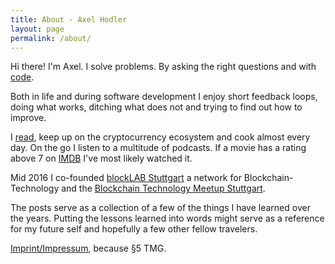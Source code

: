 ```yaml
---
title: About - Axel Hodler
layout: page
permalink: /about/
---
```

Hi there! I'm Axel. I solve problems. By asking the right questions and with [code](https://github.com/axelhodler).

Both in life and during software development I enjoy short feedback loops, doing what works, ditching what does not and trying to find out how to improve.

I [read](https://www.goodreads.com/user/show/17724008-axel), keep up on the cryptocurrency ecosystem and cook almost every day. On the go I listen to a multitude of podcasts. If a movie has a rating above 7 on [IMDB](http://www.imdb.com/) I've most likely watched it.

Mid 2016 I co-founded [blockLAB Stuttgart](http://blocklab.de/) a network for Blockchain-Technology and the [Blockchain Technology Meetup Stuttgart](https://www.meetup.com/Blockchain-meetup/).

The posts serve as a collection of a few of the things I have learned over the years. Putting the lessons learned into words might serve as a reference for my future self and hopefully a few other fellow travelers.

<a href="/imprint/">Imprint/Impressum</a>, because §5 TMG.
